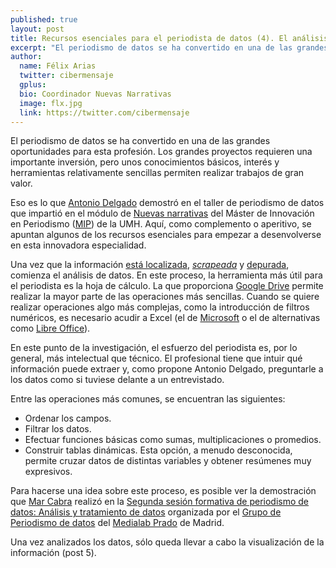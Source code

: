 ```yaml
---
published: true
layout: post
title: Recursos esenciales para el periodista de datos (4). El análisis de la información
excerpt: "El periodismo de datos se ha convertido en una de las grandes oportunidades para esta profesión. Los grandes proyectos requieren una importante inversión, pero unos conocimientos básicos, interés y herramientas relativamente sencillas permiten realizar trabajos de gran valor."
author:
  name: Félix Arias
  twitter: cibermensaje
  gplus:  
  bio: Coordinador Nuevas Narrativas
  image: flx.jpg
  link: https://twitter.com/cibermensaje
---
```

El periodismo de datos se ha convertido en una de las grandes oportunidades para esta profesión. Los grandes proyectos requieren una importante inversión, pero unos conocimientos básicos, interés y herramientas relativamente sencillas permiten realizar trabajos de gran valor.

Eso es lo que [Antonio Delgado](https://twitter.com/adelgado "Perfil de este profesional en Twitter") demostró en el taller de periodismo de datos que impartió en el módulo de [Nuevas narrativas](https://twitter.com/search?q=%23NuevasNarrativas&src=typd "Hashtag en Twitter de esta asignatura") del Máster de Innovación en Periodismo ([MIP](http://mip.umh.es/ "Página de inicio de este proyecto académico")) de la UMH. Aquí, como complemento o aperitivo, se apuntan algunos de los recursos esenciales para empezar a desenvolverse en esta innovadora especialidad.

Una vez que la información [está localizada](mip.umh.es/blog/2014/04/08/recursos_datos/), [_scrapeada_](mip.umh.es/blog/2014/04/08/recursos_datos_dos/) y [depurada](mip.umh.es/blog/2014/04/08/recursos_datos_tres/), comienza el análisis de datos. En este proceso, la herramienta más útil para el periodista es la hoja de cálculo. La que proporciona [Google Drive](http://www.google.com/drive/about.html?usp=ad_search&gclid=CI7z_diVmL0CFeXLtAodgHUAHg "Web inicial de este producto") permite realizar la mayor parte de las operaciones más sencillas. Cuando se quiere realizar operaciones algo más complejas, como la introducción de filtros numéricos, es necesario acudir a Excel (el de [Microsoft](http://office.microsoft.com/es-es/excel/ "Web inicial de este producto") o el de alternativas como [Libre Office](http://es.libreoffice.org/ "Web inicial de este producto")).

En este punto de la investigación, el esfuerzo del periodista es, por lo general, más intelectual que técnico. El profesional tiene que intuir qué información puede extraer y, como propone Antonio Delgado, preguntarle a los datos como si tuviese delante a un entrevistado.

Entre las operaciones más comunes, se encuentran las siguientes:

* Ordenar los campos.
* Filtrar los datos.
* Efectuar funciones básicas como sumas, multiplicaciones o promedios.
* Construir tablas dinámicas. Esta opción, a menudo desconocida, permite cruzar datos de distintas variables y obtener resúmenes muy expresivos.

Para hacerse una idea sobre este proceso, es posible ver la demostración que [Mar Cabra](https://twitter.com/cabralens "Perfil de esta periodista en Twitter") realizó en la [Segunda sesión formativa de periodismo de datos: Análisis y tratamiento de datos](http://medialab-prado.es/article/sesion_formativa_periodismodatos_analisis_tratamiento_datos "Resumen y programa de esta actividad") organizada por el [Grupo de Periodismo de datos](http://medialab-prado.es/article/periodismo_de_datos_-_grupo_de_trabajo "Sección de esta iniciativa") del [Medialab Prado](http://medialab-prado.es/ "Web inicial de esta iniciativa") de Madrid.

Una vez analizados los datos, sólo queda llevar a cabo la visualización de la información (post 5).